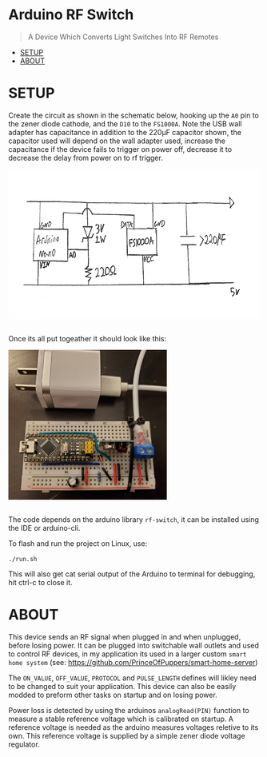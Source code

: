 # Arduino RF Switch

> A Device Which Converts Light Switches Into RF Remotes
- [SETUP](#SETUP)
- [ABOUT](#ABOUT)

# SETUP
Create the circuit as shown in the schematic below, hooking up the `A0` pin to the zener diode cathode, and the `D10` to the `FS1000A`. Note the USB wall adapter has capacitance in addition to the 220µF capacitor shown, the capacitor used will depend on the wall adapter used, increase the capacitance if the device fails to trigger on power off, decrease it to decrease the delay from power on to rf trigger.

<img align="left" height="300" src="images/diagram.jpg">
<br clear="left"/>
<br clear="left"/>

Once its all put togeather it should look like this:

<img align="left" height="300" src="images/board.jpg">
<br clear="left"/>
<br clear="left"/>

The code depends on the arduino library `rf-switch`, it can be installed using the IDE or arduino-cli.

To flash and run the project on Linux, use:
``` 
./run.sh
```
This will also get cat serial output of the Arduino to terminal for debugging, hit ctrl-c to close it. 

# ABOUT
This device sends an RF signal when plugged in and when unplugged, before losing power. It can be plugged into switchable wall outlets and used to control RF devices, in my application its used in a larger custom `smart home system` (see: https://github.com/PrinceOfPuppers/smart-home-server)

The `ON_VALUE`, `OFF_VALUE`, `PROTOCOL` and `PULSE_LENGTH` defines will likley need to be changed to suit your application. This device can also be easily modded to preform other tasks on startup and on losing power.

Power loss is detected by using the arduinos `analogRead(PIN)` function to measure a stable reference voltage which is calibrated on startup. A reference voltage is needed as the arduino measures voltages reletive to its own. This reference voltage is supplied by a simple zener diode voltage regulator.

